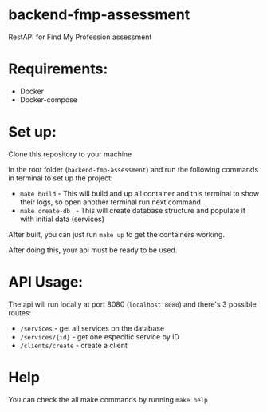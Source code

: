 # backend-fmp-assessment
RestAPI for Find My Profession assessment

# Requirements: 
  - Docker
  - Docker-compose
  
# Set up:
Clone this repository to your machine
  
In the root folder (```backend-fmp-assessment```) and run the following commands in terminal to set up the project:
* ```make build``` - This will build and up all container and this terminal to show their logs, so open another terminal run next command
* ```make create-db ``` - This will create database structure and populate it with initial data (services)
  
After built, you can just run ```make up``` to get the containers working.
  
After doing this, your api must be ready to be used.

# API Usage:
The api will run locally at port 8080 (```localhost:8080```) and there's 3 possible routes:
- ```/services``` - get all services on the database
- ```/services/{id}``` - get one especific service by ID
- ```/clients/create``` - create a client 
  
# Help
You can check the all make commands by running ```make help```
